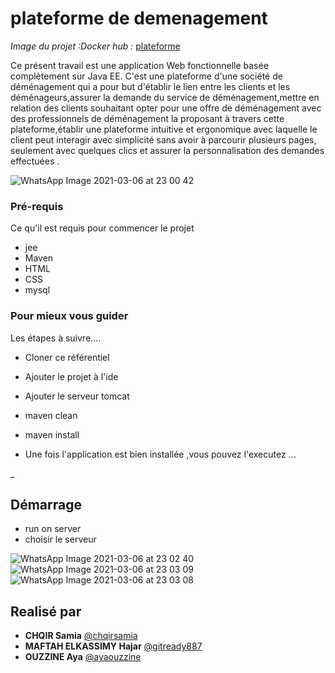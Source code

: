 # plateforme de demenagement
_Image du projet :Docker hub :_
 [plateforme](https://hub.docker.com/repository/docker/chqirsamia/plateforme) 

Ce présent travail est  une application Web fonctionnelle basée complètement sur Java EE.
C'est une plateforme d'une société de déménagement qui a pour but d'établir le lien entre les clients et les déménageurs,assurer la demande du service de  déménagement,mettre en relation des clients souhaitant opter pour une offre de déménagement avec des professionnels de déménagement la proposant à travers cette plateforme,établir une plateforme intuitive et ergonomique avec laquelle le client peut interagir avec simplicité sans avoir à parcourir plusieurs pages, seulement avec quelques clics et assurer la personnalisation des demandes effectuées . 

![WhatsApp Image 2021-03-06 at 23 00 42](https://user-images.githubusercontent.com/65186130/110222389-18d86980-7ed2-11eb-8a6e-507d84ab52ad.jpeg)
### Pré-requis

Ce qu'il est requis pour commencer le projet
-  jee
- Maven
- HTML 
- CSS
- mysql
### Pour mieux vous guider

Les étapes à suivre....

* Cloner ce référentiel

* Ajouter le projet à l'ide
* Ajouter le serveur tomcat
* maven clean
* maven install

* Une fois l'application est bien installée ,vous pouvez l'executez ...

_
## Démarrage

* run on server
* choisir le serveur 

![WhatsApp Image 2021-03-06 at 23 02 40](https://user-images.githubusercontent.com/65186130/110222446-8be1e000-7ed2-11eb-8f45-e9818d901d37.jpeg)
![WhatsApp Image 2021-03-06 at 23 03 09](https://user-images.githubusercontent.com/65186130/110222454-9b612900-7ed2-11eb-96f6-0b4a3fd888e2.jpeg)
![WhatsApp Image 2021-03-06 at 23 03 08](https://user-images.githubusercontent.com/65186130/110222465-a7e58180-7ed2-11eb-9e67-99808ff1f211.jpeg)
## Realisé par

* **CHQIR Samia**  [@chqirsamia](https://github.com/chqirsamia)
* **MAFTAH ELKASSIMY Hajar**  [@gitready887](https://github.com/gitready887)
* **OUZZINE Aya**  [@ayaouzzine](https://github.com/ayaouzzine)
